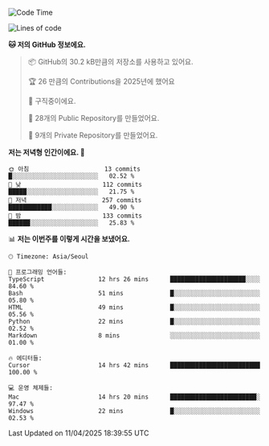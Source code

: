   <!--START_SECTION:waka-->
![Code Time](http://img.shields.io/badge/Code%20Time-1%2C049%20hrs%2052%20mins-blue)

![Lines of code](https://img.shields.io/badge/%EC%A0%80%EB%8A%94%20%EC%97%AC%ED%83%9C%EA%B9%8C%EC%A7%80%20-813.0%20thousand%20%EC%A4%84%EC%9D%98%20%EC%BD%94%EB%93%9C%EB%A5%BC%20%EC%9E%91%EC%84%B1%ED%96%88%EC%96%B4%EC%9A%94.-blue)

**🐱 저의 GitHub 정보에요.** 

> 📦 GitHub의 30.2 kB만큼의 저장소를 사용하고 있어요. 
 > 
> 🏆 26 만큼의 Contributions을 2025년에 했어요
 > 
> 💼 구직중이에요.
 > 
> 📜 28개의 Public Repository를 만들었어요. 
 > 
> 🔑 9개의 Private Repository를 만들었어요. 
 > 
**저는 저녁형 인간이에요. 🦉** 

```text
🌞 아침                     13 commits          █░░░░░░░░░░░░░░░░░░░░░░░░   02.52 % 
🌆 낮　                     112 commits         █████░░░░░░░░░░░░░░░░░░░░   21.75 % 
🌃 저녁                     257 commits         ████████████░░░░░░░░░░░░░   49.90 % 
🌙 밤　                     133 commits         ██████░░░░░░░░░░░░░░░░░░░   25.83 % 
```


📊 **저는 이번주를 이렇게 시간을 보냈어요.** 

```text
🕑︎ Timezone: Asia/Seoul

💬 프로그래밍 언어들: 
TypeScript               12 hrs 26 mins      █████████████████████░░░░   84.60 % 
Bash                     51 mins             █░░░░░░░░░░░░░░░░░░░░░░░░   05.80 % 
HTML                     49 mins             █░░░░░░░░░░░░░░░░░░░░░░░░   05.56 % 
Python                   22 mins             █░░░░░░░░░░░░░░░░░░░░░░░░   02.52 % 
Markdown                 8 mins              ░░░░░░░░░░░░░░░░░░░░░░░░░   01.00 % 

🔥 에디터들: 
Cursor                   14 hrs 42 mins      █████████████████████████   100.00 % 

💻 운영 체제들: 
Mac                      14 hrs 20 mins      ████████████████████████░   97.47 % 
Windows                  22 mins             █░░░░░░░░░░░░░░░░░░░░░░░░   02.53 % 
```


 Last Updated on 11/04/2025 18:39:55 UTC
<!--END_SECTION:waka-->
